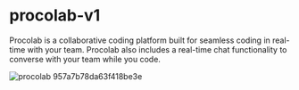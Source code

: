# procolab-v1
Procolab is a collaborative coding platform built for seamless coding in real-time with your team. Procolab also includes a real-time chat functionality to converse with your team while you code.

![procolab 957a7b78da63f418be3e](https://user-images.githubusercontent.com/59359937/186280746-7d9bd5a3-ae32-4926-b24f-9af96be34a0e.jpg)
